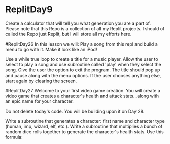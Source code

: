 # ReplitDay9
Create a calculator that will tell you what generation you are a part of. Please note that this Repo is a collection of all my Replit projects. 
I should of called the Repo just Replit, but I will store all my efforts here. 

#ReplitDay26
In this lesson we will: 
Play a song from this repl and build a menu to go with it. Make it look like an iPod!

Use a while true loop to create a title for a music player.
Allow the user to select to play a song and use subroutine called 'play' when they select the song.
Give the user the option to exit the program.
The title should pop up and pause along with the menu options.
If the user chooses anything else, start again by clearing the screen.

#ReplitDay27
Welcome to your first video game creation. You will create a video game that creates a character's health and attack stats...along with an epic name for your character.

Do not delete today's code. You will be building upon it on Day 28.

Write a subroutine that generates a character: first name and character type (human, imp, wizard, elf, etc.).
Write a subroutine that multiplies a bunch of random dice rolls together to generate the character's health stats. Use this formula:

